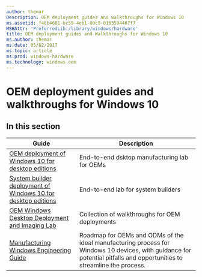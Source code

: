 ```yaml
---
author: themar
Description: OEM deployment guides and walkthroughs for Windows 10
ms.assetid: f48b4681-bc59-4eb1-89c9-0163594467f7
MSHAttr: 'PreferredLib:/library/windows/hardware'
title: OEM deployment guides and Walkthroughs for Windows 10
ms.author: themar
ms.date: 05/02/2017
ms.topic: article
ms.prod: windows-hardware
ms.technology: windows-oem
---
```


# OEM deployment guides and walkthroughs for Windows 10

## In this section

| Guide | Description |
| --- | --- |
| [OEM deployment of Windows 10 for desktop editions](oem-deployment-of-windows-10-for-desktop-editions.md) | End-to-end dsktop manufacturing lab for OEMs |
| [System builder deployment of Windows 10 for desktop editions](system-builder-deployment-of-windows-10-for-desktop-editions.md) | End-to-end lab for system builders |
| [OEM Windows Desktop Deployment and Imaging Lab](oem-windows-deployment-and-imaging-walkthrough.md) | Collection of walkthroughs for OEM deployments |
| [Manufacturing Windows Engineering Guide](manufacturing-windows-engineering-guide.md) | Roadmap for OEMs and ODMs of the ideal manufacturing process for Windows 10 devices, with guidance for potential pitfalls and opportunities to streamline the process. |